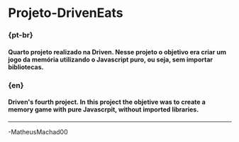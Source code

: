 # Projeto-DrivenEats

### {pt-br}
#### Quarto projeto realizado na Driven. Nesse projeto o objetivo era criar um jogo da memória utilizando o Javascript puro, ou seja, sem importar bibliotecas.

### {en}
#### Driven's fourth project. In this project the objetive was to create a memory game with pure Javascrpit, without imported libraries.
--------------------------------------------------------------------------
-MatheusMachad00
